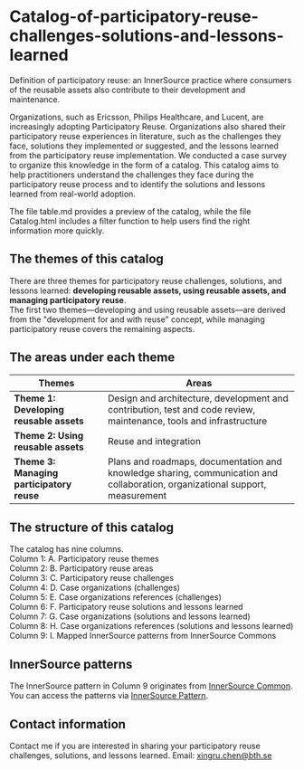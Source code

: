 # Catalog-of-participatory-reuse-challenges-solutions-and-lessons-learned
Definition of participatory reuse: an InnerSource practice where consumers of the reusable assets also contribute to their development and maintenance.<br> 

Organizations, such as Ericsson, Philips Healthcare, and Lucent, are increasingly adopting Participatory Reuse. Organizations also shared their participatory reuse experiences in literature, such as the challenges they face, solutions they implemented or suggested, and the lessons learned from the participatory reuse implementation. We conducted a case survey to organize this knowledge in the form of a catalog. This catalog aims to help practitioners understand the challenges they face during the participatory reuse process and to identify the solutions and lessons learned from real-world adoption. 	<br> 

The file table.md provides a preview of the catalog, while the file Catalog.html includes a filter function to help users find the right information more quickly.

## The themes of this catalog
There are three themes for participatory reuse challenges, solutions, and lessons learned: **developing reusable assets, using reusable assets, and managing participatory reuse**. <br> 
The first two themes—developing and using reusable assets—are derived from the "development for and with reuse" concept, while managing participatory reuse covers the remaining aspects.

## The areas under each theme
| Themes                                          | Areas                                                                                                                                                  |
|-------------------------------------------------|--------------------------------------------------------------------------------------------------------------------------------------------------------|
| **Theme 1: Developing reusable assets**         | Design and architecture, development and contribution, test and code review, maintenance, tools and infrastructure                                    |
| **Theme 2: Using reusable assets**               | Reuse and integration                                                                                                                                  |
| **Theme 3: Managing participatory reuse**        | Plans and roadmaps, documentation and knowledge sharing, communication and collaboration, organizational support, measurement                         |

## The structure of this catalog  
The catalog has nine columns.<br>
Column 1: A. Participatory reuse themes	<br>
Column 2: B. Participatory reuse areas	<br>
Column 3: C. Participatory reuse challenges	<br>
Column 4: D. Case organizations (challenges)	<br>
Column 5: E. Case organizations references (challenges)	<br>
Column 6: F. Participatory reuse solutions and lessons learned	<br>
Column 7: G. Case organizations (solutions and lessons learned)	<br>
Column 8: H. Case organizations references (solutions and lessons learned)	<br>
Column 9: I. Mapped InnerSource patterns from InnerSource Commons

## InnerSource patterns
The InnerSource pattern in Column 9 originates from [InnerSource Common](https://innersourcecommons.org/). You can access the patterns via [InnerSource Pattern](https://patterns.innersourcecommons.org/).

## Contact information
Contact me if you are interested in sharing your participatory reuse challenges, solutions, and lessons learned. Email: xingru.chen@bth.se

	
